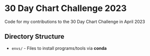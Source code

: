 # 30 Day Chart Challenge 2023

Code for my contributions to the 30 Day Chart Challenge in April 2023

## Directory Structure

* `envs/` - Files to install programs/tools via **conda**
